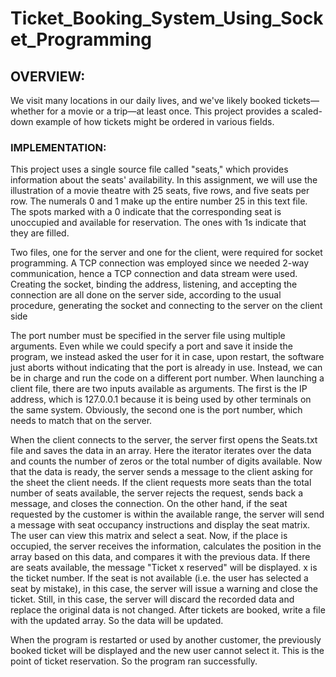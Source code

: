 # Ticket_Booking_System_Using_Socket_Programming

## OVERVIEW: 
We visit many locations in our daily lives, and we've likely booked tickets—whether for a movie or a trip—at least once. This project provides a scaled-down example of how tickets might be ordered in various fields.

### IMPLEMENTATION: 
This project uses a single source file called "seats," which provides information about the seats' availability. In this assignment, we will use the illustration of a movie theatre with 25 seats, five rows, and five seats per row. The numerals 0 and 1 make up the entire number 25 in this text file. The spots marked with a 0 indicate that the corresponding seat is unoccupied and available for reservation. The ones with 1s indicate that they are filled.

Two files, one for the server and one for the client, were required for socket programming. A TCP connection was employed since we needed 2-way communication, hence a TCP connection and data stream were used. Creating the socket, binding the address, listening, and accepting the connection are all done on the server side, according to the usual procedure, generating the socket and connecting to the server on the client side

The port number must be specified in the server file using multiple arguments. Even while we could specify a port and save it inside the program, we instead asked the user for it in case, upon restart, the software just aborts without indicating that the port is already in use. Instead, we can be in charge and run the code on a different port number. When launching a client file, there are two inputs available as arguments. The first is the IP address, which is 127.0.0.1 because it is being used by other terminals on the same system. Obviously, the second one is the port number, which needs to match that on the server.

When the client connects to the server, the server first opens the Seats.txt file and saves the data in an array. Here the iterator iterates over the data and counts the number of zeros or the total number of digits available. Now that the data is ready, the server sends a message to the client asking for the sheet the client needs. If the client requests more seats than the total number of seats available, the server rejects the request, sends back a message, and closes the connection. On the other hand, if the seat requested by the customer is within the available range, the server will send a message with seat occupancy instructions and display the seat matrix. The user can view this matrix and select a seat. Now, if the place is occupied, the server receives the information, calculates the position in the array based on this data, and compares it with the previous data. If there are seats available, the message "Ticket x reserved" will be displayed. x is the ticket number. If the seat is not available (i.e. the user has selected a seat by mistake), in this case, the server will issue a warning and close the ticket. Still, in this case, the server will discard the recorded data and replace the original data is not changed. After tickets are booked, write a file with the updated array. So the data will be updated.

When the program is restarted or used by another customer, the previously booked ticket will be displayed and the new user cannot select it. This is the point of ticket reservation. So the program ran successfully.
